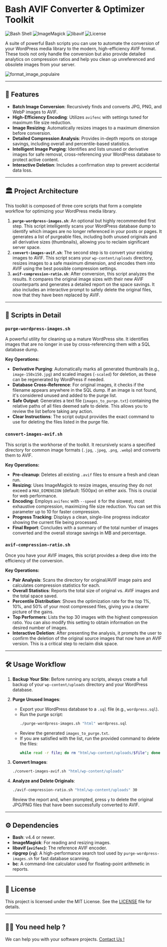 # Bash AVIF Converter & Optimizer Toolkit

![Bash Shell](https://img.shields.io/badge/bash-5.2.37-blue)
![ImageMagick](https://img.shields.io/badge/ImageMagick-7.1.1-orange)
![libavif](https://img.shields.io/badge/libavif-1.3.0-green)
![License](https://img.shields.io/badge/license-MIT-lightgrey)

A suite of powerful Bash scripts you can use to automate the conversion of your WordPress media library to the modern, high-efficiency AVIF format. These tools not only handle the conversion but also provide detailed analytics on compression ratios and help you clean up unreferenced and obsolete images from your server.

![format_image_populaire](https://lafibre.info/images/format/format_image_populaire.webp)

---

## 🚀 Features

-   **Batch Image Conversion**: Recursively finds and converts JPG, PNG, and WebP images to AVIF.
-   **High-Efficiency Encoding**: Utilizes `avifenc` with settings tuned for maximum file size reduction.
-   **Image Resizing**: Automatically resizes images to a maximum dimension before conversion.
-   **Detailed Compression Analysis**: Provides in-depth reports on storage savings, including overall and percentile-based statistics.
-   **Intelligent Image Purging**: Identifies and lists unused or derivative images for safe removal, cross-referencing your WordPress database to protect active content.
-   **Interactive Deletion**: Includes a confirmation step to prevent accidental data loss.

---

## 🏛️ Project Architecture

This toolkit is composed of three core scripts that form a complete workflow for optimizing your WordPress media library.

1.  **`purge-wordpress-images.sh`**: An optional but highly recommended first step. This script intelligently scans your WordPress database dump to identify which images are no longer referenced in your posts or pages. It generates a list of purgeable files, including both unused originals and all derivative sizes (thumbnails), allowing you to reclaim significant server space.
2.  **`convert-images-avif.sh`**: The second step is to convert your existing images to AVIF. This script scans your `wp-content/uploads` directory, resizes images to a safe maximum dimension, and encodes them into AVIF using the best possible compression settings.
3.  **`avif-compression-ratio.sh`**: After conversion, this script analyzes the results. It compares the original image sizes with their new AVIF counterparts and generates a detailed report on the space savings. It also includes an interactive prompt to safely delete the original files, now that they have been replaced by AVIF.

---

## 📜 Scripts in Detail

### `purge-wordpress-images.sh`

A powerful utility for cleaning up a mature WordPress site. It identifies images that are no longer in use by cross-referencing them with a SQL database dump.

**Key Operations:**

-   **Derivative Purging**: Automatically marks all generated thumbnails (e.g., `image-150x150.jpg`) and scaled images (`-scaled`) for deletion, as these can be regenerated by WordPress if needed.
-   **Database Cross-Reference**: For original images, it checks if the filename appears anywhere in the SQL dump. If an image is not found, it's considered unused and added to the purge list.
-   **Safe Output**: Generates a text file (`images_to_purge.txt`) containing the relative paths of all files deemed safe to delete. This allows you to review the list before taking any action.
-   **Clear Instructions**: The script output provides the exact command to use for deleting the files listed in the purge file.

### `convert-images-avif.sh`

This script is the workhorse of the toolkit. It recursively scans a specified directory for common image formats (`.jpg`, `.jpeg`, `.png`, `.webp`) and converts them to AVIF.

**Key Operations:**

-   **Pre-cleanup**: Deletes all existing `.avif` files to ensure a fresh and clean run.
-   **Resizing**: Uses ImageMagick to resize images, ensuring they do not exceed a `MAX_DIMENSION` (default: 1500px) on either axis. This is crucial for web performance.
-   **Encoding**: Employs `avifenc` with `--speed 0` for the slowest, most exhaustive compression, maximizing file size reduction. You can set this parameter up to 10 for faster compression.
-   **Progress Tracking**: Displays a clean, single-line progress indicator showing the current file being processed.
-   **Final Report**: Concludes with a summary of the total number of images converted and the overall storage savings in MB and percentage.

### `avif-compression-ratio.sh`

Once you have your AVIF images, this script provides a deep dive into the efficiency of the conversion.

**Key Operations:**

-   **Pair Analysis**: Scans the directory for original/AVIF image pairs and calculates compression statistics for each.
-   **Overall Statistics**: Reports the total size of original vs. AVIF images and the total space saved.
-   **Percentile Distribution**: Shows the optimization rate for the top 1%, 10%, and 50% of your most compressed files, giving you a clearer picture of the gains.
-   **Top Performers**: Lists the top 30 images with the highest compression ratio. You can also modify this setting to obtain information on the desired number of images.
-   **Interactive Deletion**: After presenting the analysis, it prompts the user to confirm the deletion of the original source images that now have an AVIF version. This is a critical step to reclaim disk space.

---

## 🛠️ Usage Workflow

1.  **Backup Your Site**: Before running any scripts, always create a full backup of your `wp-content/uploads` directory and your WordPress database.

2.  **Purge Unused Images**:
    -   Export your WordPress database to a `.sql` file (e.g., `wordpress.sql`).
    -   Run the purge script:
        ```bash
        ./purge-wordpress-images.sh "html" wordpress.sql
        ```
    -   Review the generated `images_to_purge.txt`.
    -   If you are satisfied with the list, run the provided command to delete the files:
        ```bash
        while read -r file; do rm "html/wp-content/uploads/$file"; done < "images_to_purge.txt"
        ```

3.  **Convert Images**:
    ```bash
    ./convert-images-avif.sh "html/wp-content/uploads"
    ```

3.  **Analyze and Delete Originals**:
    ```bash
    ./avif-compression-ratio.sh "html/wp-content/uploads" 30
    ```
    Review the report and, when prompted, press `y` to delete the original JPG/PNG files that have been successfully converted to AVIF.

---

## ⚙️ Dependencies

-   **Bash**: v4.4 or newer.
-   **ImageMagick**: For reading and resizing images.
-   **libavif (`avifenc`)**: The reference AVIF encoder.
-   **ripgrep (`rg`)**: A high-performance search tool used by `purge-wordpress-images.sh` for fast database scanning.
-   **bc**: A command-line calculator used for floating-point arithmetic in reports.

---

## 📄 License

This project is licensed under the MIT License. See the [LICENSE](LICENSE) file for details.

---

## 👋🏼 You need help ?

We can help you with your software projects. [Contact Us !](mailto:contact@compozit.fr)